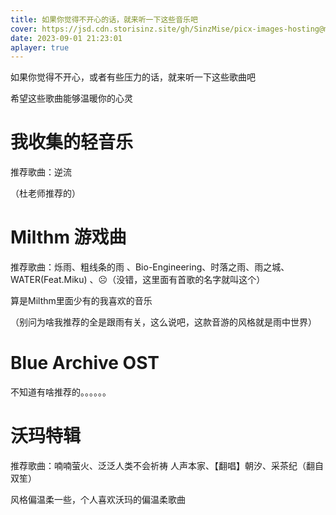 ```yaml
---
title: 如果你觉得不开心的话，就来听一下这些音乐吧
cover: https://jsd.cdn.storisinz.site/gh/SinzMise/picx-images-hosting@master/20230901/wallhaven-ne3k6o_1920x1080.39jlt0h900u0.png
date: 2023-09-01 21:23:01
aplayer: true
---
```

如果你觉得不开心，或者有些压力的话，就来听一下这些歌曲吧

希望这些歌曲能够温暖你的心灵

# 我收集的轻音乐

<meting-js server="netease" type="playlist" id="8706644516"></meting-js>

推荐歌曲：逆流

（杜老师推荐的）

# Milthm 游戏曲

<meting-js server="netease" type="playlist" id="8801343427"></meting-js>

推荐歌曲：烁雨、粗线条的雨 、Bio-Engineering、时落之雨、雨之城、WATER(Feat.Miku) 、☹（没错，这里面有首歌的名字就叫这个）

算是Milthm里面少有的我喜欢的音乐

（别问为啥我推荐的全是跟雨有关，这么说吧，这款音游的风格就是雨中世界）

# Blue Archive OST

<meting-js server="netease" type="playlist" id="8388353818"></meting-js>

不知道有啥推荐的。。。。。。

# 沃玛特辑

<meting-js server="netease" type="playlist" id="2743631380"></meting-js>

推荐歌曲：喃喃萤火、泛泛人类不会祈祷 人声本家、【翻唱】朝汐、采茶纪（翻自 双笙）

风格偏温柔一些，个人喜欢沃玛的偏温柔歌曲
